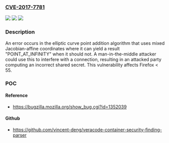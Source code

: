 ### [CVE-2017-7781](https://cve.mitre.org/cgi-bin/cvename.cgi?name=CVE-2017-7781)
![](https://img.shields.io/static/v1?label=Product&message=Firefox&color=blue)
![](https://img.shields.io/static/v1?label=Version&message=%3C%2055%20&color=brighgreen)
![](https://img.shields.io/static/v1?label=Vulnerability&message=Elliptic%20curve%20point%20addition%20error%20when%20using%20mixed%20Jacobian-affine%20coordinates&color=brighgreen)

### Description

An error occurs in the elliptic curve point addition algorithm that uses mixed Jacobian-affine coordinates where it can yield a result "POINT_AT_INFINITY" when it should not. A man-in-the-middle attacker could use this to interfere with a connection, resulting in an attacked party computing an incorrect shared secret. This vulnerability affects Firefox < 55.

### POC

#### Reference
- https://bugzilla.mozilla.org/show_bug.cgi?id=1352039

#### Github
- https://github.com/vincent-deng/veracode-container-security-finding-parser

